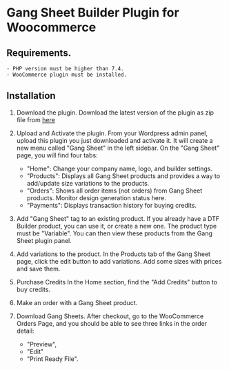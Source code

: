 # Gang Sheet Builder Plugin for Woocommerce

## Requirements.

    - PHP version must be higher than 7.4.
    - WooCommerce plugin must be installed.

## Installation

1. Download the plugin.
   Download the latest version of the plugin as zip file from [here](https://app.buildagangsheet.com/plugins/gang-sheet-builder_latest.zip)

2. Upload and Activate the plugin.
   From your Wordpress admin panel, upload this plugin you just downloaded and activate it.
   It will create a new menu called "Gang Sheet" in the left sidebar.
   On the "Gang Sheet" page, you will find four tabs:
   - "Home": Change your company name, logo, and builder settings.
   - "Products": Displays all Gang Sheet products and provides a way to add/update size variations to the products.
   - "Orders": Shows all order items (not orders) from Gang Sheet products. Monitor design generation status here.
   - "Payments": Displays transaction history for buying credits.

3. Add "Gang Sheet" tag to an existing product.
   If you already have a DTF Builder product, you can use it, or create a new one.
   The product type must be "Variable".
   You can then view these products from the Gang Sheet plugin panel.

4. Add variations to the product.
   In the Products tab of the Gang Sheet page, click the edit button to add variations.
   Add some sizes with prices and save them.

5. Purchase Credits
   In the Home section, find the "Add Credits" button to buy credits.

6. Make an order with a Gang Sheet product.

7. Download Gang Sheets.
   After checkout, go to the WooCommerce Orders Page, and you should be able to see three links in the order detail:
   - "Preview", 
   - "Edit"
   - "Print Ready File".
